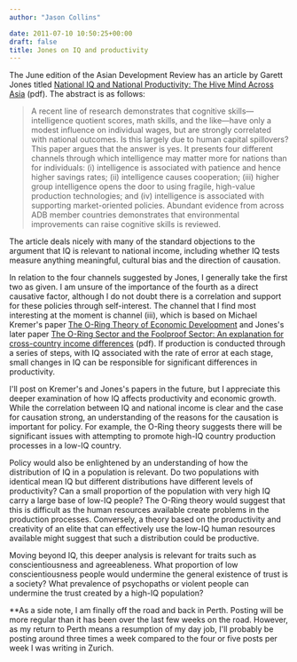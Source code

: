 ```yaml
---
author: "Jason Collins"

date: 2011-07-10 10:50:25+00:00
draft: false
title: Jones on IQ and productivity
---
```


The June edition of the Asian Development Review has an article by Garett Jones titled [National IQ and National Productivity: The Hive Mind Across Asia](http://mason.gmu.edu/~gjonesb/JonesADR) (pdf). The abstract is as follows:


<blockquote>A recent line of research demonstrates that cognitive skills—intelligence quotient scores, math skills, and the like—have only a modest influence on individual wages, but are strongly correlated with national outcomes. Is this largely due to human capital spillovers? This paper argues that the answer is yes. It presents four different channels through which intelligence may matter more for nations than for individuals: (i) intelligence is associated with patience and hence higher savings rates; (ii) intelligence causes cooperation; (iii) higher group intelligence opens the door to using fragile, high-value production technologies; and (iv) intelligence is associated with supporting market-oriented policies. Abundant evidence from across ADB member countries demonstrates that environmental improvements can raise cognitive skills is reviewed.</blockquote>


The article deals nicely with many of the standard objections to the argument that IQ is relevant to national income, including whether IQ tests measure anything meaningful, cultural bias and the direction of causation.

In relation to the four channels suggested by Jones, I generally take the first two as given. I am unsure of the importance of the fourth as a direct causative factor, although I do not doubt there is a correlation and support for these policies through self-interest. The channel that I find most interesting at the moment is channel (iii), which is based on Michael Kremer's paper [The O-Ring Theory of Economic Development](https://doi.org/10.2307/2118400) and Jones's later paper [The O-Ring Sector and the Foolproof Sector: An explanation for cross-country income differences](http://mason.gmu.edu/~gjonesb/O%20Ring%20Foolproof.pdf) (pdf). If production is conducted through a series of steps, with IQ associated with the rate of error at each stage, small changes in IQ can be responsible for significant differences in productivity.

I'll post on Kremer's and Jones's papers in the future, but I appreciate this deeper examination of how IQ affects productivity and economic growth. While the correlation between IQ and national income is clear and the case for causation strong, an understanding of the reasons for the causation is important for policy. For example, the O-Ring theory suggests there will be significant issues with attempting to promote high-IQ country production processes in a low-IQ country.

Policy would also be enlightened by an understanding of how the distribution of IQ in a population is relevant. Do two populations with identical mean IQ but different distributions have different levels of productivity? Can a small proportion of the population with very high IQ carry a large base of low-IQ people? The O-Ring theory would suggest that this is difficult as the human resources available create problems in the production processes. Conversely, a theory based on the productivity and creativity of an elite that can effectively use the low-IQ human resources available might suggest that such a distribution could be productive.

Moving beyond IQ, this deeper analysis is relevant for traits such as conscientiousness and agreeableness. What proportion of low conscientiousness people would undermine the general existence of trust is a society? What prevalence of psychopaths or violent people can undermine the trust created by a high-IQ population?

**As a side note, I am finally off the road and back in Perth. Posting will be more regular than it has been over the last few weeks on the road. However, as my return to Perth means a resumption of my day job, I'll probably be posting around three times a week compared to the four or five posts per week I was writing in Zurich.
